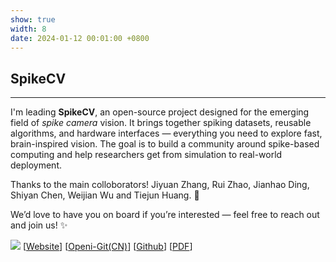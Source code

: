 ```yaml
---
show: true
width: 8
date: 2024-01-12 00:01:00 +0800
---
```


<div class="p-4">
    <h2>SpikeCV</h2>
    <hr />
    <p>
     I'm leading <strong>SpikeCV</strong>, an open-source project designed for the emerging field of <em>spike camera</em> vision.  
     It brings together spiking datasets, reusable algorithms, and hardware interfaces — everything you need to explore fast, brain-inspired vision.  
     The goal is to build a community around spike-based computing and help researchers get from simulation to real-world deployment.
    </p>
    <p>
         Thanks to the main colloborators! Jiyuan Zhang, Rui Zhao, Jianhao Ding, Shiyan Chen, Weijian Wu and Tiejun Huang. 💛 <br>
    </p>
    <p>
        We’d love to have you on board if you’re interested — feel free to reach out and join us! ✨
    </p>
    <img class="lazy w-100 rounded-sm" src="{{ '/assets/images/covers/spikecv_logo.png' | relative_url }}">
    [<a href="https://spikecv.github.io">Website</a>]
    [<a href="https://git.openi.org.cn/Cordium/SpikeCV">Openi-Git(CN)</a>]
    [<a href="https://github.com/Zyj061/SpikeCV">Github</a>]
    [<a href="https://arxiv.org/abs/2303.11684">PDF</a>]   
</div>